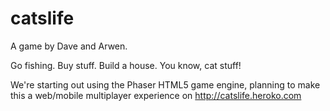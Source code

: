 catslife
========

A game by Dave and Arwen.

Go fishing.  Buy stuff.  Build a house.  You know, cat stuff!


We're starting out using the Phaser HTML5 game engine, planning to make this a web/mobile multiplayer experience on http://catslife.heroko.com

